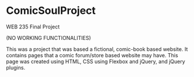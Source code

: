 # ComicSoulProject
WEB 235 Final Project

(NO WORKING FUNCTIONALITIES)

This was a project that was based a fictional, comic-book based website.
It contains pages that a comic forum/store based website may have.
This page was created using HTML, CSS using Flexbox and jQuery, and jQuery plugins.
